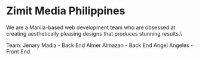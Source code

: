 # Zimit Media Philippines

We are a Manila-based web development team who are obsessed at creating aesthetically pleasing designs that produces stunning results.\

Team: 
Jenary Madia - Back End
Almer Almazan - Back End
Angel Angeles - Front End